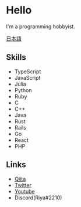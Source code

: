 # Hello

I'm a programming hobbyist.

[日本語](./README.md)

## Skills

+ TypeScript
+ JavaScript
+ Julia
+ Python
+ Ruby
+ C
+ C++
+ Java
+ Rust
+ Rails
+ Go
+ React
+ PHP

## Links

+ [Qiita](https://qiita.com/riya81)
+ [Twitter](https://twitter.com/manyuta06)
+ [Youtube](https://www.youtube.com/channel/UCzMNGxxy0m33xG0dJNtRL1g)
+ Discord(Riya#2210)
